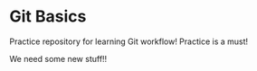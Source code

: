 # Git Basics

Practice repository for learning Git workflow!
Practice is a must!

We need some new stuff!!
